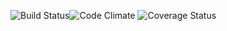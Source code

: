 ![Build Status](https://codeship.com/projects/50355cc0-42b4-0133-90d7-0a794f3732af/status?branch=master)![Code Climate](https://codeclimate.com/github/npendery/Season-Survey.png) ![Coverage Status](https://coveralls.io/repos/npendery/Season-Survey/badge.png)
